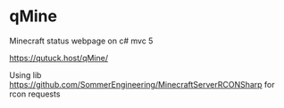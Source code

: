 # qMine
Minecraft status webpage on c# mvc 5

https://qutuck.host/qMine/

Using lib https://github.com/SommerEngineering/MinecraftServerRCONSharp for rcon requests



